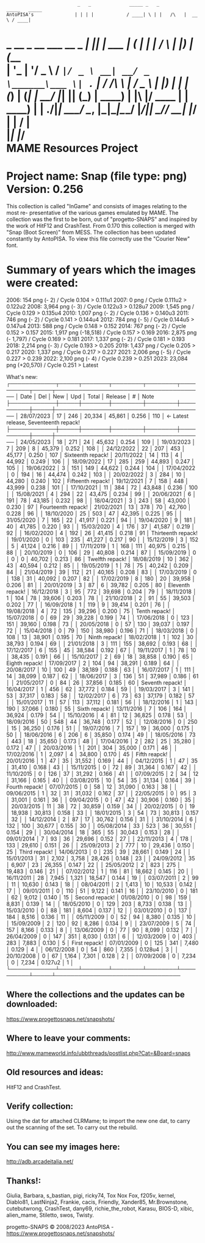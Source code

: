                               _   _              _____ _   _          _____   _____ 
    AntoPISA's               | | | |            / ____| \ | |   /\   |  __ \ / ____|
   _ __  _ __ ___   __ _  ___| |_| |_ ___ _____| (___ |  \| |  /  \  | |__) | (___  
  | '_ \| '__/ _ \ / _` |/ _ \ __| __/ _ \______\___ \| . ` | / /\ \ |  ___/ \___ \ 
  | |_) | | | (_) | (_| |  __/ |_| || (_) |     ____) | |\  |/ ____ \| |     ____) |
  | .__/|_|  \___/ \__, |\___|\__|\__\___/     |_____/|_| \_/_/    \_\_|    |_____/ 
  | |               __/ |                                                           
  |_|              |___/     
                         MAME Resources Project
  ===================================================================================
  Project name: Snap (file type: png)                                  Version: 0.256
  ===================================================================================
  This collection is called  "InGame" and consists of images relating to the most re-
  presentative of the various games emulated by MAME. The collection was the first to
  be born, out of "progetto-SNAPS" and inspired by the work of HitF12 and  CrashTest.
  From 0.170 this collection is merged with "Snap (Boot Screen)" from MESS.
  The collection has been updated constantly by AntoPISA.
  To view this file correctly use the "Courier New" font.

  Summary of years which the images were created:
  ===================================================================================
  2006:    154 png (-     2) / Cycle 0.104   > 0.111u1
  2007:      0 png           / Cycle 0.111u2 > 0.122u2
  2008:  3,964 png (-     3) / Cycle 0.122u3 > 0.128u7 
  2009:  1,545 png           / Cycle 0.129   > 0.135u4
  2010:  1,007 png (-     2) / Cycle 0.136   > 0.140u3
  2011:    746 png (-     2) / Cycle 0.141   > 0.144u4
  2012:    784 png (-     5) / Cycle 0.144u5 > 0.147u4
  2013:    588 png           / Cycle 0.148   > 0.152
  2014:    767 png (-     2) / Cycle 0.152   > 0.157
  2015:  1,917 png (-18,518) / Cycle 0.157   > 0.169
  2016:  2,875 png (- 1,797) / Cycle 0.169   > 0.181
  2017:  1,337 png (-     2) / Cycle 0.181   > 0.193
  2018:  2,214 png (-     3) / Cycle 0.193   > 0.205
  2019:  1,437 png           / Cycle 0.205   > 0.217
  2020:  1,337 png           / Cycle 0.217   > 0.227
  2021:  2,006 png (-     5) / Cycle 0.227   > 0.239
  2022:  2,100 png (-     4) / Cycle 0.239   > 0.251
  2023: 23,084 png (+20,570) / Cycle 0.251   > Latest


  What's new:
  ┌────────────┬─────┬───────┬────────┬────────┬──────────┬─────┬───────────────────────────────────────
  │ Date       │ Del │  New  │   Upd  │ Total  │ Release  │  #  │ Note
  ├────────────┼─────┼───────┼────────┼────────┼──────────┼─────┼───────────────────────────────────────
  │ 28/07/2023 │  17 │   246 │ 20,334 │ 45,861 │  0.256   │ 110 │ <- Latest release, Seventeenth repack!
  ├────────────┼─────┼───────┼────────┼────────┼──────────┼─────┼───────────────────────────────────────
  │ 24/05/2023 │  18 │   271 │     24 │ 45,632 │  0.254   │ 109 │
  │ 19/03/2023 │   7 │   209 │      8 │ 45,379 │  0.252   │ 108 │
  │ 24/12/2022 │  22 │   207 │    453 │ 45,177 │  0.250   │ 107 │ Sixteenth repack!
  │ 20/11/2022 │  14 │   113 │      4 │ 44,992 │  0.249   │ 106 │
  │ 18/09/2022 │  17 │   285 │    259 │ 44,893 │  0.247   │ 105 │
  │ 19/06/2022 │   3 │   151 │    149 │ 44,622 │  0.244   │ 104 │
  │ 17/04/2022 │   0 │   194 │     16 │ 44,474 │  0.242   │ 103 │
  │ 20/02/2022 │   3 │   284 │     10 │ 44,280 │  0.240   │ 102 │ Fifteenth repack!
  │ 19/12/2021 │   7 │   158 │    448 │ 43,999 │  0.238   │ 101 │
  │ 17/10/2021 │  11 │   384 │     72 │ 43,848 │  0.236   │ 100 │
  │ 15/08/2021 │   4 │   294 │     22 │ 43,475 │  0.234   │  99 │
  │ 20/06/2021 │   6 │   191 │     78 │ 43,185 │  0.232   │  98 │
  │ 18/04/2021 │   3 │   243 │     58 │ 43,000 │  0.230   │  97 │ Fourteenth repack!
  │ 21/02/2021 │  13 │   378 │     70 │ 42,760 │  0.228   │  96 │
  │ 18/10/2020 │  25 │   503 │     47 │ 42,395 │  0.225   │  95 │
  │ 31/05/2020 │   7 │   165 │     22 │ 41,917 │  0.221   │  94 │
  │ 19/04/2020 │   9 │   181 │     40 │ 41,785 │  0.220   │  93 │
  │ 15/03/2020 │   4 │   176 │     37 │ 41,587 │  0.219   │  92 │
  │ 16/02/2020 │   4 │   192 │     26 │ 41,415 │  0.218   │  91 │ Thirteenth repack!
  │ 19/01/2020 │   0 │   103 │    235 │ 41,227 │  0.217   │  90 │
  │ 15/12/2019 │   3 │   152 │      5 │ 41,124 │  0.216   │  89 │
  │ 17/11/2019 │   1 │   168 │    111 │ 40,975 │  0.215   │  88 │
  │ 20/10/2019 │   0 │   106 │     29 │ 40,808 │  0.214   │  87 │
  │ 15/09/2019 │   0 │     0 │      0 │ 40,702 │  0.213   │  86 │ Twelfth repack!
  │ 18/08/2019 │  10 │   362 │     43 │ 40,594 │  0.212   │  85 │
  │ 19/05/2019 │   1 │    78 │     75 │ 40,242 │  0.209   │  84 │
  │ 21/04/2019 │  39 │   112 │     21 │ 40,165 │  0.208   │  83 │
  │ 17/03/2019 │   0 │   138 │     31 │ 40,092 │  0.207   │  82 │
  │ 17/02/2019 │   8 │   180 │     20 │ 39,958 │  0.206   │  81 │
  │ 20/01/2019 │   3 │    87 │      6 │ 39,782 │  0.205   │  80 │ Eleventh repack!
  │ 16/12/2018 │   3 │    95 │    772 │ 39,698 │  0.204   │  79 │
  │ 18/11/2018 │   1 │   104 │     78 │ 39,606 │  0.203   │  78 │
  │ 21/10/2018 │   2 │    91 │     55 │ 39,503 │  0.202   │  77 │
  │ 16/09/2018 │   1 │   119 │      9 │ 39,414 │  0.201   │  76 │
  │ 19/08/2018 │   4 │    72 │    135 │ 39,296 │  0.200   │  75 │ Tenth repack!
  │ 15/07/2018 │   0 │    69 │     29 │ 39,228 │  0.199   │  74 │
  │ 17/06/2018 │   0 │   123 │    151 │ 39,160 │  0.198   │  73 │
  │ 20/05/2018 │   0 │    57 │    130 │ 39,037 │  0.197   │  72 │
  │ 15/04/2018 │   0 │    79 │    150 │ 38,980 │  0.196   │  71 │
  │ 18/03/2018 │   0 │   108 │     13 │ 38,901 │  0.195   │  70 │ Ninth repack!
  │ 18/02/2018 │   1 │   102 │     30 │ 38,793 │  0.194   │  69 │
  │ 21/01/2018 │   3 │   111 │    155 │ 38,692 │  0.193   │  68 │
  │ 17/12/2017 │   6 │   155 │     45 │ 38,584 │  0.192   │  67 │
  │ 19/11/2017 │   1 │    78 │     10 │ 38,435 │  0.191   │  66 │
  │ 15/10/2017 │   2 │    69 │     18 │ 38,858 │  0.190   │  65 │ Eighth repack!
  │ 17/09/2017 │   2 │   104 │     94 │ 38,291 │  0.189   │  64 │
  │ 20/08/2017 │  10 │   100 │     49 │ 38,189 │  0.188   │  63 │
  │ 16/07/2017 │   1 │   111 │     14 │ 38,099 │  0.187   │  62 │
  │ 18/06/2017 │   3 │   136 │     51 │ 37,989 │  0.186   │  61 │
  │ 21/05/2017 │   0 │    84 │     26 │ 37,856 │  0.185   │  60 │ Seventh repack!
  │ 16/04/2017 │   1 │   456 │     62 │ 37,772 │  0.184   │  59 │
  │ 19/03/2017 │   3 │   141 │     53 │ 37,317 │  0.183   │  58 │
  │ 12/02/2017 │   6 │    73 │     63 │ 37,179 │  0.182   │  57 │
  │ 15/01/2017 │  11 │    57 │    113 │ 37,112 │  0.181   │  56 │
  │ 18/12/2016 │   1 │   143 │    190 │ 37,066 │  0.180   │  55 │ Sixth repack!
  │ 13/11/2016 │   7 │   106 │    164 │ 36,924 │  0.179   │  54 │
  │ 15/10/2016 │   4 │    81 │     12 │ 36,825 │  0.178   │  53 │
  │ 18/09/2016 │  50 │   548 │     44 │ 36,748 │  0.177   │  52 │
  │ 12/08/2016 │   0 │   250 │     15 │ 36,250 │  0.176   │  51 │
  │ 19/07/2016 │   7 │   157 │     19 │ 36,000 │  0.175   │  50 │
  │ 18/06/2016 │   6 │   206 │      6 │ 35,850 │  0.174   │  49 │
  │ 18/05/2016 │  73 │   443 │     18 │ 35,650 │  0.173   │  48 │
  │ 17/04/2016 │   2 │   282 │     25 │ 35,280 │  0.172   │  47 │
  │ 20/03/2016 │   1 │   201 │    304 │ 35,000 │  0.171   │  46 │
  │ 17/02/2016 │   1 │ 2,097 │      4 │ 34,800 │  0.170   │  45 │ Fifth reapck!
  │ 20/01/2016 │   1 │    47 │     35 │ 31,552 │  0.169   │  44 │
  │ 04/12/2015 │   1 │    47 │     35 │ 31,410 │  0.168   │  43 │
  │ 15/11/2015 │   0 │    72 │     89 │ 31,364 │  0.167   │  42 │
  │ 11/10/2015 │   0 │   126 │     37 │ 31,292 │  0.166   │  41 │
  │ 07/09/2015 │   2 │    34 │     12 │ 31,166 │  0.165   │  40 │
  │ 03/08/2015 │  10 │    54 │     35 │ 31,134 │  0.164   │  39 │ Fourth repack!
  │ 07/07/2015 │   0 │    58 │     12 │ 31,090 │  0.163   │  38 │
  │ 09/06/2015 │   1 │    32 │     31 │ 31,032 │  0.162   │  37 │
  │ 22/05/2015 │   0 │    95 │      3 │ 31,001 │  0.161   │  36 │
  │ 09/04/2015 │   0 │    47 │     42 │ 30,906 │  0.160   │  35 │
  │ 20/03/2015 │  11 │    38 │     72 │ 30,859 │  0.159   │  34 │
  │ 20/02/2015 │   0 │    19 │ 18,938 │ 30,813 │  0.158   │  33 │
  │ 18/01/2015 │   3 │    54 │     73 │ 30,813 │  0.157   │  32 │
  │ 14/12/2014 │   2 │    87 │     17 │ 30,762 │  0.156   │  31 │
  │ 31/10/2014 │   6 │   132 │    100 │ 30,677 │  0.155   │  30 │
  │ 05/08/2014 │  33 │   523 │     36 │ 30,551 │  0.154   │  29 │
  │ 30/04/2014 │  18 │   365 │     55 │ 30,043 │  0.153   │  28 │
  │ 09/01/2014 │   7 │    93 │     36 │ 29,696 │  0.152   │  27 │
  │ 22/11/2013 │   4 │   178 │    133 │ 29,610 │  0.151   │  26 │
  │ 25/09/2013 │   2 │   777 │     10 │ 29,436 │  0.150   │  25 │ Third repack!
  │ 14/06/2013 │   0 │   235 │     39 │ 28,661 │  0.149   │  24 │
  │ 15/01/2013 │  31 │ 2,102 │  3,758 │ 28,426 │  0.148   │  23 │
  │ 24/09/2012 │  35 │ 6,907 │     23 │ 26,355 │  0.147   │  22 │
  │ 25/05/2012 │   2 │   823 │    275 │ 19,483 │  0.146   │  21 │
  │ 07/02/2012 │   1 │   116 │     81 │ 18,662 │  0.145   │  20 │
  │ 16/11/2011 │  28 │ 7,945 │  1,321 │ 18,547 │  0.144   │  19 │
  │ 03/07/2011 │   2 │    99 │     11 │ 10,630 │  0.143   │  18 │
  │ 08/04/2011 │   2 │ 1,413 │     10 │ 10,533 │  0.142   │  17 │
  │ 09/01/2011 │   0 │   110 │     51 │  9,122 │  0.141   │  16 │
  │ 23/10/2010 │   0 │   181 │     62 │  9,012 │  0.140   │  15 │ Second repack!
  │ 01/08/2010 │   0 │    98 │    159 │  8,831 │  0.139   │  14 │
  │ 18/05/2010 │   0 │   129 │    203 │  8,733 │  0.138   │  13 │
  │ 15/03/2010 │   0 │    88 │    181 │  8,604 │  0.137   │  12 │
  │ 03/01/2010 │   0 │   137 │    184 │  8,516 │  0.136   │  11 │
  │ 05/11/2009 │   0 │    52 │     94 │  8,380 │  0.135   │  10 │
  │ 15/09/2009 │   2 │   120 │     92 │  8,286 │  0.134   │   9 │
  │ 23/07/2009 │   5 │    74 │    157 │  8,166 │  0.133   │   8 │
  │ 13/06/2009 │   0 │    77 │     90 │  8,099 │  0.132   │   7 │
  │ 26/04/2009 │   0 │   147 │    351 │  8,030 │  0.131   │   6 │
  │ 12/03/2009 │   0 │   403 │    283 │  7,883 │  0.130   │   5 │ First repack!
  │ 07/01/2009 │   0 │   125 │    341 │  7,480 │  0.129   │   4 │
  │ 06/12/2008 │   0 │    54 │    860 │  7,355 │  0.128u4 │   3 │
  │ 20/10/2008 │   0 │    67 │  1,164 │  7,301 │  0.128   │   2 │
  │ 07/09/2008 │   0 │ 7,234 │      0 │  7,234 │  0.127u2 │   1 │
  └────────────┴─────┴───────┴────────┴────────┴──────────┴─────┴─────────────────────────────────


  Where the collections and the updates can be downloaded:
  -----------------------------------------------------------------
  https://www.progettosnaps.net/snapshots/


  Where to leave your comments:
  -----------------------------------------------------------------
  http://www.mameworld.info/ubbthreads/postlist.php?Cat=&Board=snaps


  Old resources and ideas:
  -----------------------------------------------------------------
  HitF12 and CrashTest.


  Verify collection:
  -----------------------------------------------------------------
  Using the dat for attached CLRMame; to import the new one dat, to
  carry out the scanning of the set. To carry out the rebuild.


  You can see my images here:
  -----------------------------------------------------------------
  http://adb.arcadeitalia.net/


  Thanks!:
  -----------------------------------------------------------------
  Giulia, Barbara, s_bastian, pigi, ricky74, Tox Nox Fox, f205v,
  kernel, Diablo81, LastNinja2, Frankie, cacis, Friendly, Xander85,
  Mr.Brownstone, cutebutwrong, CrashTest, dany69, richie_the_robot,
  Karasu, BIOS-D, xibic, alien_mame, Stiletto, swos, Twisty.


  progetto-SNAPS © 2008/2023 AntoPISA - https://www.progettosnaps.net/snapshots/